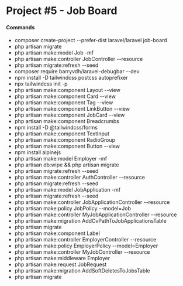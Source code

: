 # Project #5 - Job Board

#### Commands
- composer create-project --prefer-dist laravel/laravel job-board 
- php artisan migrate
- php artisan make:model Job -mf
- php artisan make:controller JobController --resource
- php artisan migrate:refresh --seed
- composer require barryvdh/laravel-debugbar --dev
- npm install -D tailwindcss postcss autoprefixer
- npx tailwindcss init -p
- php artisan make:component Layout --view
- php artisan make:component Card --view
- php artisan make:component Tag --view
- php artisan make:component LinkButton --view
- php artisan make:component JobCard --view
- php artisan make:component Breadcrumbs
- npm install -D @tailwindcss/forms
- php artisan make:component TextInput
- php artisan make:component RadioGroup
- php artisan make:component Button --view
- npm install alpinejs
- php artisan make:model Employer -mf
- php artisan db:wipe && php artisan migrate
- php artisan migrate:refresh --seed
- php artisan make:controller AuthController --resource
- php artisan migrate:refresh --seed
- php artisan make:model JobApplication -mf
- php artisan migrate:refresh --seed
- php artisan make:controller JobApplicationController --resource
- php artisan make:policy JobPolicy --model=Job
- php artisan make:controller MyJobApplicationController --resource
- php artisan make:migration AddCvPathToJobApplicationsTable
- php artisan migrate
- php artisan make:component Label
- php artisan make:controller EmployerController --resource
- php artisan make:policy EmployerPolicy --model=Employer
- php artisan make:controller MyJobController --resource
- php artisan make:middleware Employer
- php artisan make:request JobRequest
- php artisan make:migration AddSoftDeletesToJobsTable
- php artisan migrate
